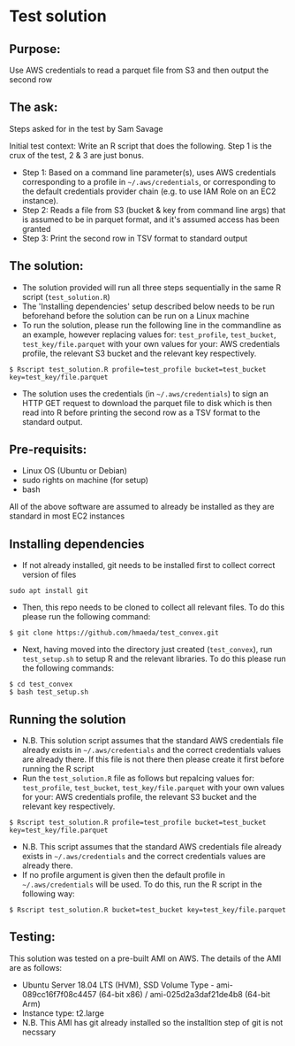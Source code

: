 # Test solution

## Purpose:
Use AWS credentials to read a parquet file from S3 and then output the second row

## The ask:
Steps asked for in the test by Sam Savage

Initial test context: Write an R script that does the following. Step 1 is the crux of the test, 2 & 3 are just bonus.

* Step 1: Based on a command line parameter(s), uses AWS credentials corresponding to a profile in `~/.aws/credentials`, or corresponding to the default credentials provider chain (e.g. to use IAM Role on an EC2 instance).
* Step 2: Reads a file from S3 (bucket & key from command line args) that is assumed to be in parquet format, and it's assumed access has been granted
* Step 3: Print the second row in TSV format to standard output

## The solution:
* The solution provided will run all three steps sequentially in the same R script (`test_solution.R`)
* The 'Installing dependencies' setup described below needs to be run beforehand before the solution can be run on a Linux machine
* To run the solution, please run the following line in the commandline as an example, however replacing values for: `test_profile`, `test_bucket`, `test_key/file.parquet` with your own values for your: AWS credentials profile, the relevant S3 bucket and the relevant key respectively.
```
$ Rscript test_solution.R profile=test_profile bucket=test_bucket key=test_key/file.parquet
```
* The solution uses the credentials (in `~/.aws/credentials`) to sign an HTTP GET request to download the parquet file to disk which is then read into R before printing the second row as a TSV format to the standard output.



## Pre-requisits:
* Linux OS (Ubuntu or Debian)
* sudo rights on machine (for setup)
* bash

All of the above software are assumed to already be installed as they are standard in most EC2 instances

## Installing dependencies

* If not already installed, git needs to be installed first to collect correct version of files

```
sudo apt install git
```

* Then, this repo needs to be cloned to collect all relevant files. To do this please run the following command:

```
$ git clone https://github.com/hmaeda/test_convex.git
```

* Next, having moved into the directory just created (`test_convex`), run `test_setup.sh` to setup R and the relevant libraries. To do this please run the following commands:

```
$ cd test_convex
$ bash test_setup.sh
```

## Running the solution
* N.B. This solution script assumes that the standard AWS credentials file already exists in `~/.aws/credentials` and the correct credentials values are already there. If this file is not there then please create it first before running the R script
* Run the `test_solution.R` file as follows but repalcing values for: `test_profile`, `test_bucket`, `test_key/file.parquet` with your own values for your: AWS credentials profile, the relevant S3 bucket and the relevant key respectively.

```
$ Rscript test_solution.R profile=test_profile bucket=test_bucket key=test_key/file.parquet
```

* N.B. This script assumes that the standard AWS credentials file already exists in `~/.aws/credentials` and the correct credentials values are already there.
* If no profile argument is given then the default profile in `~/.aws/credentials` will be used. To do this, run the R script in the following way:

```
$ Rscript test_solution.R bucket=test_bucket key=test_key/file.parquet
```

## Testing:
This solution was tested on a pre-built AMI on AWS. The details of the AMI are as follows:
* Ubuntu Server 18.04 LTS (HVM), SSD Volume Type - ami-089cc16f7f08c4457 (64-bit x86) / ami-025d2a3daf21de4b8 (64-bit Arm)
* Instance type: t2.large
* N.B. This AMI has git already installed so the installtion step of git is not necssary



